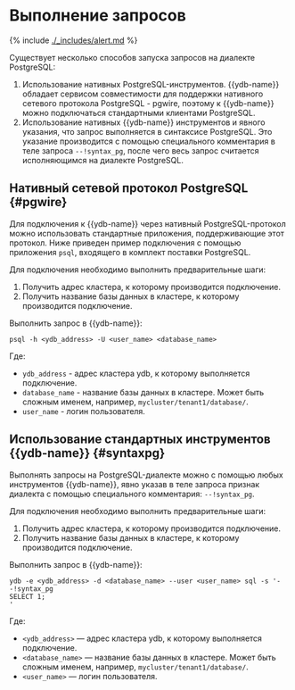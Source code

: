 # Выполнение запросов

{% include [./_includes/alert.md](./_includes/alert_preview.md) %}

Существует несколько способов запуска запросов на диалекте PostgreSQL:
1. Использование нативных PostgreSQL-инструментов. {{ydb-name}} обладает сервисом совместимости для поддержки нативного сетевого протокола PostgreSQL - pgwire, поэтому к {{ydb-name}} можно подключаться стандартными клиентами PostgreSQL.
1. Использование нативных {{ydb-name}} инструментов и явного указания, что запрос выполняется в синтаксисе PostgreSQL. Это указание производится с помощью специального комментария в теле запроса `--!syntax_pg`, после чего весь запрос считается исполняющимся на диалекте PostgreSQL.

## Нативный сетевой протокол PostgreSQL {#pgwire}

Для подключения к {{ydb-name}} через нативный PostgreSQL-протокол можно использовать стандартные приложения, поддерживающие этот протокол. Ниже приведен пример подключения с помощью приложения `psql`, входящего в комплект поставки PostgreSQL.

Для подключения необходимо выполнить предварительные шаги:
1. Получить адрес кластера, к которому производится подключение.
1. Получить название базы данных в кластере, к которому производится подключение.

Выполнить запрос в {{ydb-name}}:

```
psql -h <ydb_address> -U <user_name> <database_name>
```

Где:
- `ydb_address` - адрес кластера ydb, к которому выполняется подключение.
- `database_name` - название базы данных в кластере. Может быть сложным именем, например, `mycluster/tenant1/database/`.
- `user_name` - логин пользователя.


## Использование стандартных инструментов {{ydb-name}} {#syntaxpg}

Выполнять запросы на PostgreSQL-диалекте можно с помощью любых инструментов {{ydb-name}}, явно указав в теле запроса признак диалекта с помощью специального комментария: `--!syntax_pg`.

Для подключения необходимо выполнить предварительные шаги:
1. Получить адрес кластера, к которому производится подключение.
1. Получить название базы данных в кластере, к которому производится подключение.

Выполнить запрос в {{ydb-name}}:

```
ydb -e <ydb_address> -d <database_name> --user <user_name> sql -s '--!syntax_pg
SELECT 1;
'
```

Где:
- `<ydb_address>` — адрес кластера ydb, к которому выполняется подключение.
- `<database_name>` — название базы данных в кластере. Может быть сложным именем, например, `mycluster/tenant1/database/`.
- `<user_name>` — логин пользователя.
